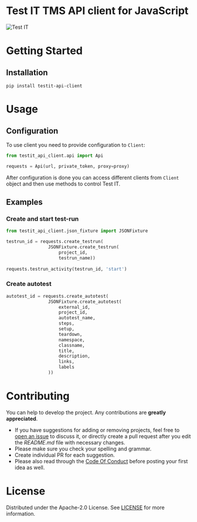 # Test IT TMS API client for JavaScript
![Test IT](https://raw.githubusercontent.com/testit-tms/api-client-python/master/images/banner.png)

# Getting Started

## Installation
```
pip install testit-api-client
```

# Usage

## Configuration

To use client you need to provide configuration to `Client`:
```py
from testit_api_client.api import Api

requests = Api(url, private_token, proxy=proxy)
```

After configuration is done you can access different clients from `Client` object and then use methods to control Test IT.

## Examples

### Create and start test-run
```py
from testit_api_client.json_fixture import JSONFixture

testrun_id = requests.create_testrun(
                JSONFixture.create_testrun(
                    project_id,
                    testrun_name))
					
requests.testrun_activity(testrun_id, 'start')
```

### Create autotest
```py
autotest_id = requests.create_autotest(
				JSONFixture.create_autotest(
					external_id,
					project_id,
					autotest_name,
					steps,
					setup,
					teardown,
					namespace,
					classname,
					title,
					description,
					links,
					labels
				))		
```

# Contributing

You can help to develop the project. Any contributions are **greatly appreciated**.

* If you have suggestions for adding or removing projects, feel free to [open an issue](https://github.com/testit-tms/api-client-python/issues/new) to discuss it, or directly create a pull request after you edit the *README.md* file with necessary changes.
* Please make sure you check your spelling and grammar.
* Create individual PR for each suggestion.
* Please also read through the [Code Of Conduct](https://github.com/testit-tms/api-client-python/blob/master/CODE_OF_CONDUCT.md) before posting your first idea as well.

# License

Distributed under the Apache-2.0 License. See [LICENSE](https://github.com/testit-tms/api-client-python/blob/master/LICENSE.md) for more information.

